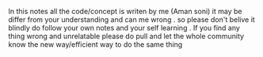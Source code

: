 In this notes all the code/concept is writen by me (Aman soni) it may be differ from your understanding and can me wrong . so please don't belive it blindly do follow your own notes and your self learning . If you find any thing wrong and unrelatable please do pull and let the whole community know the new way/efficient way to do the same thing

